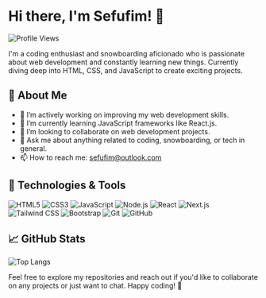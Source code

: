 # Hi there, I'm Sefufim! 👋
![Profile Views](https://komarev.com/ghpvc/?username=sefu-alv&color=brightgreen)

I'm a coding enthusiast and snowboarding aficionado who is passionate about web development and constantly learning new things. Currently diving deep into HTML, CSS, and JavaScript to create exciting projects.

## 🚀 About Me

- 🔭 I’m actively working on improving my web development skills.
- 🌱 I’m currently learning JavaScript frameworks like React.js.
- 👯 I’m looking to collaborate on web development projects.
- 💬 Ask me about anything related to coding, snowboarding, or tech in general.
- 📫 How to reach me: [sefufim@outlook.com](mailto:sefufim@outlook.com)


## 🔧 Technologies & Tools

![HTML5](https://img.shields.io/badge/-HTML5-E34F26?style=flat&logo=html5&logoColor=white)
![CSS3](https://img.shields.io/badge/-CSS3-1572B6?style=flat&logo=css3&logoColor=white)
![JavaScript](https://img.shields.io/badge/-JavaScript-F7DF1E?style=flat&logo=javascript&logoColor=black)
![Node.js](https://img.shields.io/badge/-Node.js-339933?style=flat&logo=node.js&logoColor=white)
![React](https://img.shields.io/badge/-React-61DAFB?style=flat&logo=react&logoColor=black)
![Next.js](https://img.shields.io/badge/-Next.js-000000?style=flat&logo=next.js&logoColor=white)
![Tailwind CSS](https://img.shields.io/badge/-Tailwind%20CSS-38B2AC?style=flat&logo=tailwind-css&logoColor=white)
![Bootstrap](https://img.shields.io/badge/-Bootstrap-7952B3?style=flat&logo=bootstrap&logoColor=white)
![Git](https://img.shields.io/badge/-Git-F05032?style=flat&logo=git&logoColor=white)
![GitHub](https://img.shields.io/badge/-GitHub-181717?style=flat&logo=github&logoColor=white)


## 📈 GitHub Stats

![Top Langs](https://github-readme-stats.vercel.app/api/top-langs/?username=sefu-alv&layout=compact&theme=radical)


Feel free to explore my repositories and reach out if you'd like to collaborate on any projects or just want to chat. Happy coding! 🚀


<!---
sefu-alv/sefu-alv is a ✨ special ✨ repository because its `README.md` (this file) appears on your GitHub profile.
You can click the Preview link to take a look at your changes.
--->
